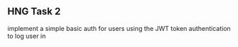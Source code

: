 ## HNG Task 2

implement a simple basic auth for users using the JWT token authentication to log user in
